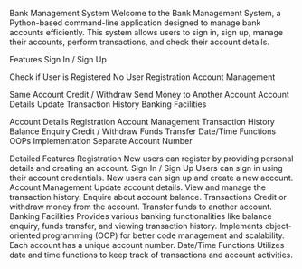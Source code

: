 Bank Management System
Welcome to the Bank Management System, a Python-based command-line application designed to manage bank accounts efficiently. This system allows users to sign in, sign up, manage their accounts, perform transactions, and check their account details.

Features
Sign In / Sign Up

Check if User is Registered
No User Registration
Account Management

Same Account
Credit / Withdraw
Send Money to Another Account
Account Details Update
Transaction History
Banking Facilities

Account Details
Registration
Account Management
Transaction History
Balance Enquiry
Credit / Withdraw
Funds Transfer
Date/Time Functions
OOPs Implementation
Separate Account Number


Detailed Features
Registration
New users can register by providing personal details and creating an account.
Sign In / Sign Up
Users can sign in using their account credentials.
New users can sign up and create a new account.
Account Management
Update account details.
View and manage the transaction history.
Enquire about account balance.
Transactions
Credit or withdraw money from the account.
Transfer funds to another account.
Banking Facilities
Provides various banking functionalities like balance enquiry, funds transfer, and viewing transaction history.
Implements object-oriented programming (OOP) for better code management and scalability.
Each account has a unique account number.
Date/Time Functions
Utilizes date and time functions to keep track of transactions and account activities.
